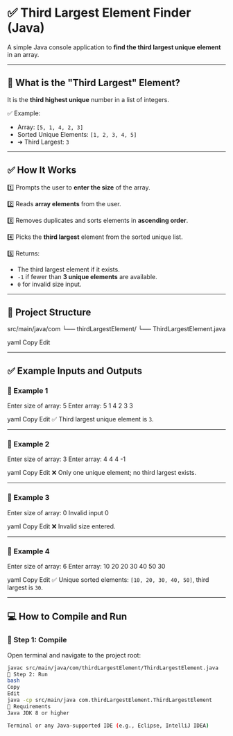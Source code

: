 # ✅ Third Largest Element Finder (Java)

A simple Java console application to **find the third largest unique element** in an array.

---

## 📘 What is the "Third Largest" Element?

It is the **third highest unique** number in a list of integers.

✅ Example:

- Array: `[5, 1, 4, 2, 3]`
- Sorted Unique Elements: `[1, 2, 3, 4, 5]`
- ➜ Third Largest: `3`

---

## ✅ How It Works

1️⃣ Prompts the user to **enter the size** of the array.

2️⃣ Reads **array elements** from the user.

3️⃣ Removes duplicates and sorts elements in **ascending order**.

4️⃣ Picks the **third largest** element from the sorted unique list.

5️⃣ Returns:
   - The third largest element if it exists.
   - `-1` if fewer than **3 unique elements** are available.
   - `0` for invalid size input.

---

## 📂 Project Structure

src/main/java/com
└── thirdLargestElement/
└── ThirdLargestElement.java

yaml
Copy
Edit

---

## ✅ Example Inputs and Outputs

### 🧪 Example 1

Enter size of array:
5
Enter array:
5 1 4 2 3
3

yaml
Copy
Edit
✅ Third largest unique element is `3`.

---

### 🧪 Example 2

Enter size of array:
3
Enter array:
4 4 4
-1

yaml
Copy
Edit
❌ Only one unique element; no third largest exists.

---

### 🧪 Example 3

Enter size of array:
0
Invalid input
0

yaml
Copy
Edit
❌ Invalid size entered.

---

### 🧪 Example 4

Enter size of array:
6
Enter array:
10 20 20 30 40 50
30

yaml
Copy
Edit
✅ Unique sorted elements: `[10, 20, 30, 40, 50]`, third largest is `30`.

---

## 💻 How to Compile and Run

### 📍 Step 1: Compile

Open terminal and navigate to the project root:

```bash
javac src/main/java/com/thirdLargestElement/ThirdLargestElement.java
📍 Step 2: Run
bash
Copy
Edit
java -cp src/main/java com.thirdLargestElement.ThirdLargestElement
📎 Requirements
Java JDK 8 or higher

Terminal or any Java-supported IDE (e.g., Eclipse, IntelliJ IDEA)
